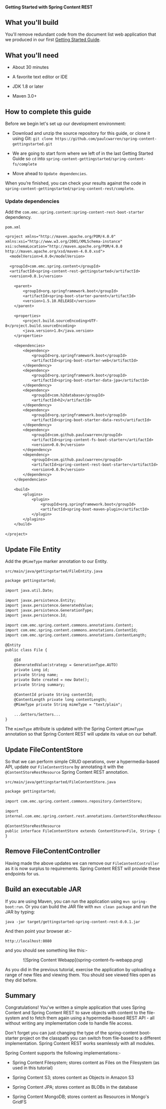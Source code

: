 #### Getting Started with Spring Content REST

## What you'll build

You'll remove redundant code from the document list web application that we produced in our first [Getting Started Guide](spring-content-fs-docs.md).

## What you'll need

- About 30 minutes

- A favorite text editor or IDE

- JDK 1.8 or later

- Maven 3.0+

## How to complete this guide

Before we begin let's set up our development environment:

- Download and unzip the source repository for this guide, or clone it using Git: `git clone https://github.com/paulcwarren/spring-content-gettingstarted.git`

- We are going to start form where we left of in the last Getting Started Guide so `cd` into `spring-content-gettingstarted/spring-content-fs/complete`

- Move ahead to `Update dependencies`.

When you’re finished, you can check your results against the code in `spring-content-gettingstarted/spring-content-rest/complete`.

### Update dependencies

Add the `com.emc.spring.content:spring-content-rest-boot-starter` dependency.

`pom.xml`

```
<project xmlns="http://maven.apache.org/POM/4.0.0" xmlns:xsi="http://www.w3.org/2001/XMLSchema-instance" xsi:schemaLocation="http://maven.apache.org/POM/4.0.0 http://maven.apache.org/xsd/maven-4.0.0.xsd">
  <modelVersion>4.0.0</modelVersion>

  <groupId>com.emc.spring.content</groupId>
  <artifactId>spring-content-rest-gettingstarted</artifactId>
  <version>0.0.1</version>

	<parent>
		<groupId>org.springframework.boot</groupId>
		<artifactId>spring-boot-starter-parent</artifactId>
		<version>1.5.10.RELEASE</version>
	</parent>

	<properties>
		<project.build.sourceEncoding>UTF-8</project.build.sourceEncoding>
		<java.version>1.8</java.version>
	</properties>

	<dependencies>
		<dependency>
			<groupId>org.springframework.boot</groupId>
			<artifactId>spring-boot-starter-web</artifactId>
		</dependency>
		<dependency>
			<groupId>org.springframework.boot</groupId>
			<artifactId>spring-boot-starter-data-jpa</artifactId>
		</dependency>
		<dependency>
			<groupId>com.h2database</groupId>
			<artifactId>h2</artifactId>
		</dependency>
		<dependency>
			<groupId>org.springframework.boot</groupId>
			<artifactId>spring-boot-starter-data-rest</artifactId>
		</dependency>
		<dependency>
			<groupId>com.github.paulcwarren</groupId>
			<artifactId>spring-content-fs-boot-starter</artifactId>
			<version>0.0.9</version>
		</dependency>
 		<dependency>
			<groupId>com.github.paulcwarren</groupId>
			<artifactId>spring-content-rest-boot-starter</artifactId>
			<version>0.0.9</version>
		</dependency>
 	</dependencies>

	<build>
		<plugins>
			<plugin>
				<groupId>org.springframework.boot</groupId>
				<artifactId>spring-boot-maven-plugin</artifactId>
			</plugin>
		</plugins>
	</build>

</project>
```

## Update File Entity

Add the `@MimeType` marker annotation to our Entity.

`src/main/java/gettingstarted/FileEntity.java`

```
package gettingstarted;

import java.util.Date;

import javax.persistence.Entity;
import javax.persistence.GeneratedValue;
import javax.persistence.GenerationType;
import javax.persistence.Id;

import com.emc.spring.content.commons.annotations.Content;
import com.emc.spring.content.commons.annotations.ContentId;
import com.emc.spring.content.commons.annotations.ContentLength;

@Entity
public class File {

	@Id
	@GeneratedValue(strategy = GenerationType.AUTO)
	private Long id;
	private String name;
	private Date created = new Date();
	private String summary;

	@ContentId private String contentId;
	@ContentLength private long contentLength;
	@MimeType private String mimeType = "text/plain";

	...Getters/Setters...
}
```

The `mimeType` attribute is updated with the Spring Content  `@MimeType` annotation so that Spring Content REST will update its value on our behalf.

## Update FileContentStore

So that we can perform simple CRUD operations, over a hypermedia-based API, update our `FileContentStore` by annotating it with the `@ContentStoreRestResource` Spring Content REST annotation.

`src/main/java/gettingstarted/FileContentStore.java`

```
package gettingstarted;

import com.emc.spring.content.commons.repository.ContentStore;

import internal.com.emc.spring.content.rest.annotations.ContentStoreRestResource;

@ContentStoreRestResource
public interface FileContentStore extends ContentStore<File, String> {
}
```

## Remove FileContentController

Having made the above updates we can remove our `FileContentController` as it is now surplus to requirements.   Spring Content REST will provide these endpoints for us.

## Build an executable JAR

If you are using Maven, you can run the application using `mvn spring-boot:run`.  Or you can build the JAR file with `mvn clean package` and run the JAR by typing:

`java -jar target/gettingstarted-spring-content-rest-0.0.1.jar`

And then point your browser at:-

`http://localhost:8080`

and you should see something like this:-

<center>![Spring Content Webapp](spring-content-fs-webapp.png)</center>

As you did in the previous tutorial, exercise the application by uploading a range of new files and viewing them.  You should see viewed files open as they did before.

## Summary

Congratulations!  You've written a simple application that uses Spring Content and Spring Content REST to save objects with content to the file-system and to fetch them again using a hypermedia-based REST API - all without writing any implementation code to handle file access.

Don't forget you can just changing the type of the spring-content boot-starter project on the classpath you can switch from file-based to a different implementation.  Spring Content REST works seamlessly with all modules.

Spring Content supports the following implementations:-

- Spring Content Filesystem; stores content as Files on the Filesystem (as used in this tutorial)

- Spring Content S3; stores content as Objects in Amazon S3

- Spring Content JPA; stores content as BLOBs in the database

- Spring Content MongoDB; stores content as Resources in Mongo's GridFS
